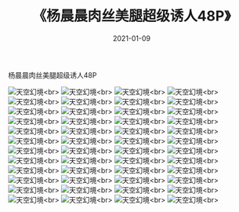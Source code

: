 ﻿---
layout: post
title: 《杨晨晨肉丝美腿超级诱人48P》
date: 2021-01-09
img: http://photo.orgx.cf/性感/2021/杨晨晨肉丝美腿超级诱人48P/000.jpg
tags: [美女,性感,泳衣]
---

杨晨晨肉丝美腿超级诱人48P



![天空幻境](http://photo.orgx.cf/性感/2021/杨晨晨肉丝美腿超级诱人48P/001.jpg''天空幻境'')<br>
![天空幻境](http://photo.orgx.cf/性感/2021/杨晨晨肉丝美腿超级诱人48P/002.jpg''天空幻境'')<br>
![天空幻境](http://photo.orgx.cf/性感/2021/杨晨晨肉丝美腿超级诱人48P/003.jpg''天空幻境'')<br>
![天空幻境](http://photo.orgx.cf/性感/2021/杨晨晨肉丝美腿超级诱人48P/004.jpg''天空幻境'')<br>
![天空幻境](http://photo.orgx.cf/性感/2021/杨晨晨肉丝美腿超级诱人48P/005.jpg''天空幻境'')<br>
![天空幻境](http://photo.orgx.cf/性感/2021/杨晨晨肉丝美腿超级诱人48P/006.jpg''天空幻境'')<br>
![天空幻境](http://photo.orgx.cf/性感/2021/杨晨晨肉丝美腿超级诱人48P/007.jpg''天空幻境'')<br>
![天空幻境](http://photo.orgx.cf/性感/2021/杨晨晨肉丝美腿超级诱人48P/008.jpg''天空幻境'')<br>
![天空幻境](http://photo.orgx.cf/性感/2021/杨晨晨肉丝美腿超级诱人48P/009.jpg''天空幻境'')<br>
![天空幻境](http://photo.orgx.cf/性感/2021/杨晨晨肉丝美腿超级诱人48P/010.jpg''天空幻境'')<br>
![天空幻境](http://photo.orgx.cf/性感/2021/杨晨晨肉丝美腿超级诱人48P/011.jpg''天空幻境'')<br>
![天空幻境](http://photo.orgx.cf/性感/2021/杨晨晨肉丝美腿超级诱人48P/012.jpg''天空幻境'')<br>
![天空幻境](http://photo.orgx.cf/性感/2021/杨晨晨肉丝美腿超级诱人48P/013.jpg''天空幻境'')<br>
![天空幻境](http://photo.orgx.cf/性感/2021/杨晨晨肉丝美腿超级诱人48P/014.jpg''天空幻境'')<br>
![天空幻境](http://photo.orgx.cf/性感/2021/杨晨晨肉丝美腿超级诱人48P/015.jpg''天空幻境'')<br>
![天空幻境](http://photo.orgx.cf/性感/2021/杨晨晨肉丝美腿超级诱人48P/016.jpg''天空幻境'')<br>
![天空幻境](http://photo.orgx.cf/性感/2021/杨晨晨肉丝美腿超级诱人48P/017.jpg''天空幻境'')<br>
![天空幻境](http://photo.orgx.cf/性感/2021/杨晨晨肉丝美腿超级诱人48P/018.jpg''天空幻境'')<br>
![天空幻境](http://photo.orgx.cf/性感/2021/杨晨晨肉丝美腿超级诱人48P/019.jpg''天空幻境'')<br>
![天空幻境](http://photo.orgx.cf/性感/2021/杨晨晨肉丝美腿超级诱人48P/020.jpg''天空幻境'')<br>
![天空幻境](http://photo.orgx.cf/性感/2021/杨晨晨肉丝美腿超级诱人48P/021.jpg''天空幻境'')<br>
![天空幻境](http://photo.orgx.cf/性感/2021/杨晨晨肉丝美腿超级诱人48P/022.jpg''天空幻境'')<br>
![天空幻境](http://photo.orgx.cf/性感/2021/杨晨晨肉丝美腿超级诱人48P/023.jpg''天空幻境'')<br>
![天空幻境](http://photo.orgx.cf/性感/2021/杨晨晨肉丝美腿超级诱人48P/024.jpg''天空幻境'')<br>
![天空幻境](http://photo.orgx.cf/性感/2021/杨晨晨肉丝美腿超级诱人48P/025.jpg''天空幻境'')<br>
![天空幻境](http://photo.orgx.cf/性感/2021/杨晨晨肉丝美腿超级诱人48P/026.jpg''天空幻境'')<br>
![天空幻境](http://photo.orgx.cf/性感/2021/杨晨晨肉丝美腿超级诱人48P/027.jpg''天空幻境'')<br>
![天空幻境](http://photo.orgx.cf/性感/2021/杨晨晨肉丝美腿超级诱人48P/028.jpg''天空幻境'')<br>
![天空幻境](http://photo.orgx.cf/性感/2021/杨晨晨肉丝美腿超级诱人48P/029.jpg''天空幻境'')<br>
![天空幻境](http://photo.orgx.cf/性感/2021/杨晨晨肉丝美腿超级诱人48P/030.jpg''天空幻境'')<br>
![天空幻境](http://photo.orgx.cf/性感/2021/杨晨晨肉丝美腿超级诱人48P/031.jpg''天空幻境'')<br>
![天空幻境](http://photo.orgx.cf/性感/2021/杨晨晨肉丝美腿超级诱人48P/032.jpg''天空幻境'')<br>
![天空幻境](http://photo.orgx.cf/性感/2021/杨晨晨肉丝美腿超级诱人48P/033.jpg''天空幻境'')<br>
![天空幻境](http://photo.orgx.cf/性感/2021/杨晨晨肉丝美腿超级诱人48P/034.jpg''天空幻境'')<br>
![天空幻境](http://photo.orgx.cf/性感/2021/杨晨晨肉丝美腿超级诱人48P/035.jpg''天空幻境'')<br>
![天空幻境](http://photo.orgx.cf/性感/2021/杨晨晨肉丝美腿超级诱人48P/036.jpg''天空幻境'')<br>
![天空幻境](http://photo.orgx.cf/性感/2021/杨晨晨肉丝美腿超级诱人48P/037.jpg''天空幻境'')<br>
![天空幻境](http://photo.orgx.cf/性感/2021/杨晨晨肉丝美腿超级诱人48P/038.jpg''天空幻境'')<br>
![天空幻境](http://photo.orgx.cf/性感/2021/杨晨晨肉丝美腿超级诱人48P/039.jpg''天空幻境'')<br>
![天空幻境](http://photo.orgx.cf/性感/2021/杨晨晨肉丝美腿超级诱人48P/040.jpg''天空幻境'')<br>
![天空幻境](http://photo.orgx.cf/性感/2021/杨晨晨肉丝美腿超级诱人48P/041.jpg''天空幻境'')<br>
![天空幻境](http://photo.orgx.cf/性感/2021/杨晨晨肉丝美腿超级诱人48P/042.jpg''天空幻境'')<br>
![天空幻境](http://photo.orgx.cf/性感/2021/杨晨晨肉丝美腿超级诱人48P/043.jpg''天空幻境'')<br>
![天空幻境](http://photo.orgx.cf/性感/2021/杨晨晨肉丝美腿超级诱人48P/044.jpg''天空幻境'')<br>
![天空幻境](http://photo.orgx.cf/性感/2021/杨晨晨肉丝美腿超级诱人48P/045.jpg''天空幻境'')<br>
![天空幻境](http://photo.orgx.cf/性感/2021/杨晨晨肉丝美腿超级诱人48P/046.jpg''天空幻境'')<br>
![天空幻境](http://photo.orgx.cf/性感/2021/杨晨晨肉丝美腿超级诱人48P/047.jpg''天空幻境'')<br>
![天空幻境](http://photo.orgx.cf/性感/2021/杨晨晨肉丝美腿超级诱人48P/048.jpg''天空幻境'')<br>